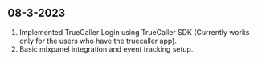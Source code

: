 ## 08-3-2023
1. Implemented TrueCaller Login using TrueCaller SDK (Currently works only for the users who have the truecaller app).
2. Basic mixpanel integration and event tracking setup.
